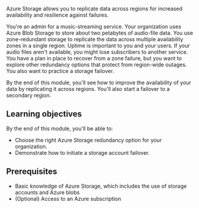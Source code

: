 Azure Storage allows you to replicate data across regions for increased availability and resilience against failures.

You're an admin for a music-streaming service. Your organization uses Azure Blob Storage to store about two petabytes of audio-file data. You use zone-redundant storage to replicate the data across multiple availability zones in a single region. Uptime is important to you and your users. If your audio files aren't available, you might lose subscribers to another service. You have a plan in place to recover from a zone failure, but you want to explore other redundancy options that protect from region-wide outages. You also want to practice a storage failover.

By the end of this module, you'll see how to improve the availability of your data by replicating it across regions. You'll also start a failover to a secondary region.

## Learning objectives

By the end of this module, you'll be able to:

- Choose the right Azure Storage redundancy option for your organization.
- Demonstrate how to initiate a storage account failover.

## Prerequisites

- Basic knowledge of Azure Storage, which includes the use of storage accounts and Azure blobs
- (Optional) Access to an Azure subscription
